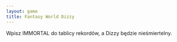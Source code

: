 ```yaml
---
layout: game
title: Fantasy World Dizzy
---
```


Wpisz IMMORTAL do tablicy rekordów, a Dizzy będzie nieśmiertelny.
